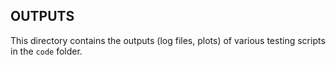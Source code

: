 ## OUTPUTS
This directory contains the outputs (log files, plots) of various testing scripts in the `code` folder. 